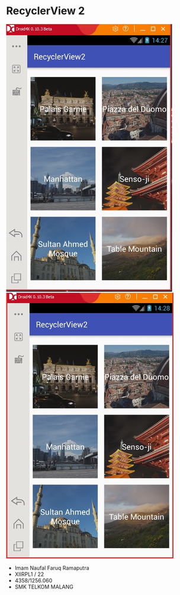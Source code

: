# RecyclerView 2
![RecyclerView 2](RecyclerView2.jpg)
![RecyclerView 2 1](RecyclerView21.jpg)
* Imam Naufal Faruq Ramaputra 
* XIIRPL1 / 22 
* 4358/1256.060 
* SMK TELKOM MALANG
